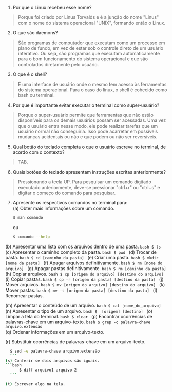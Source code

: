 1. Por que o Linux recebeu esse nome?

  >Porque foi criado por Linus Torvalds e é a junção do nome "Linus" com o nome do sistema operacional "UNIX", formando então o Linux. 

2. O que são daemons?
  
  >São programas de computador que executam como um processo em plano de fundo, em vez de estar sob o controle direto de um usuário interativo. Ou seja, são programas que executam automaticamente para o bom funcionamento do sistema operacional e que são controlados diretamente pelo usuário.

3. O que é o shell?

  >É uma interface de usuário onde o mesmo tem acesso às ferramentas do sistema operacional. Para o caso do linux, o shell é cohecido como bash ou terminal. 

4. Por que é importante evitar executar o terminal como super-usuário?
  
  >Porque o super-usuário permite que ferramentas que não estão disponíveis para os demais usuários possam ser acessadas. Uma vez que o usuário entra nesse modo, ele pode realizar tarefas que um usuário normal não conseguiria. Isso pode acarretar em possíveis mudanças acidentais ou não e que podem ou não ser reversíveis. 

5. Qual botão do teclado completa o que o usuário escreve no terminal, de acordo com o contexto?

  >TAB.

6. Quais botões do teclado apresentam instruções escritas anteriormente?

  >Pressionando a tecla UP. Para pesquisar um comando digitado executado anteriormente, deve-se pressionar "ctrl+r" ou "ctrl+s" e digitar o começo do comando para pesquisar.

7. Apresente os respectivos comandos no terminal para: <br/>
  (a) Obter mais informações sobre um comando.
    ```bash
    $ man comando
    ```
    ou 
    ```bash
    $ comando --help
    ```
  (b) Apresentar uma lista com os arquivos dentro de uma pasta.
    ```bash
    $ ls
    ```
  (c) Apresentar o caminho completo da pasta.
    ```bash
    $ pwd
    ```
  (d) Trocar de pasta.
    ```bash
    $ cd [caminho da pasta]
    ```
  (e) Criar uma pasta.
    ```bash
    $ mkdir [nome da pasta]
    ```
  (f) Apagar arquivos definitivamente.
    ```bash
    $ rm [nome do arquivo]
    ```
  (g) Apagar pastas definitivamente.
    ```bash
    $ rm [caminho da pasta]
    ```
  (h) Copiar arquivos.
    ```bash
    $ cp [origem do arquivo] [destino do arquivo]
    ```
  (i) Copiar pastas.
    ```bash
    $ cp -r [origem da pasta] [destino da pasta]
    ```
  (j) Mover arquivos.
    ```bash
    $ mv [origem do arquivo] [destino do arquivo]
    ```
  (k) Mover pastas.
    ```bash
    $ mv -t [origem da pasta] [destino da pasta]
    ```
  (l) Renomear pastas.


  (m) Apresentar o conteúdo de um arquivo.
    ```bash
    $ cat [nome_do_arquivo]
    ```
  (n) Apresentar o tipo de um arquivo.
    ```bash
    $  [origem] [destino]
    ```
  (o) Limpar a tela do terminal.
    ```bash
    $ clear
    ```
  (p) Encontrar ocorrências de palavras-chave em um arquivo-texto.
    ```bash
    $ grep -c palavra-chave arquivo.extensão
    ```  
  (q) Ordenar informações em um arquivo-texto.


  (r) Substituir ocorrências de palavras-chave em um arquivo-texto.
  ```bash
    $ sed -e palavra-chave arquivo.extensão
    ```
  (s) Conferir se dois arquivos são iguais.
```bash
		$ diff arquivo1 arquivo 2
    ```

  (t) Escrever algo na tela.


